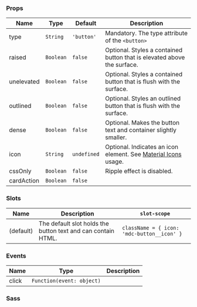 ### Props

| Name       | Type      | Default     | Description                                                                |
| ---------- | --------- | ----------- | -------------------------------------------------------------------------- |
| type       | `String`  | `'button'`  | Mandatory. The type attribute of the `<button>`                            |
| raised     | `Boolean` | `false`     | Optional. Styles a contained button that is elevated above the surface.    |
| unelevated | `Boolean` | `false`     | Optional. Styles a contained button that is flush with the surface.        |
| outlined   | `Boolean` | `false`     | Optional. Styles an outlined button that is flush with the surface.        |
| dense      | `Boolean` | `false`     | Optional. Makes the button text and container slightly smaller.            |
| icon       | `String`  | `undefined` | Optional. Indicates an icon element. See [Material Icons](/#/icons) usage. |
| cssOnly    | `Boolean` | `false`     | Ripple effect is disabled.                                                 |
| cardAction | `Boolean` | `false`     |                                                                            |

### Slots

| Name      | Description                                                  | `slot-scope`                               |
| --------- | ------------------------------------------------------------ | ------------------------------------------ |
| (default) | The default slot holds the button text and can contain HTML. | `className = { icon: 'mdc-button__icon' }` |

### Events

| Name  | Type                      | Description |
| ----- | ------------------------- | ----------- |
| click | `Function(event: object)` |             |

### Sass

